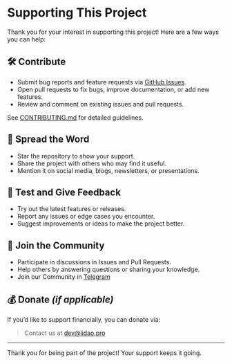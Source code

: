 # Supporting This Project

Thank you for your interest in supporting this project! Here are a few ways you can help:

## 🛠️ Contribute

- Submit bug reports and feature requests via [GitHub Issues](https://github.com/li-dao-dev/create-li-next-project/issues).
- Open pull requests to fix bugs, improve documentation, or add new features.
- Review and comment on existing issues and pull requests.

See [CONTRIBUTING.md](./CONTRIBUTING.md) for detailed guidelines.

## 📣 Spread the Word

- Star the repository to show your support.
- Share the project with others who may find it useful.
- Mention it on social media, blogs, newsletters, or presentations.

## 🧪 Test and Give Feedback

- Try out the latest features or releases.
- Report any issues or edge cases you encounter.
- Suggest improvements or ideas to make the project better.

## 💬 Join the Community

- Participate in discussions in Issues and Pull Requests.
- Help others by answering questions or sharing your knowledge.
- Join our Community in [Telegram](https://t.me/whyyoutouzhele_memecoin)

## 💰 Donate *(if applicable)*

If you’d like to support financially, you can donate via:
> Contact us at [dev@lidao.pro](mailto:dev@lidao.pro)

---

Thank you for being part of the project! Your support keeps it going.
